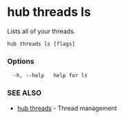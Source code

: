# hub threads ls

Lists all of your threads.

```
hub threads ls [flags]
```

### Options

```
  -h, --help   help for ls
```

### SEE ALSO

* [hub threads](hub_threads.md)	 - Thread management
